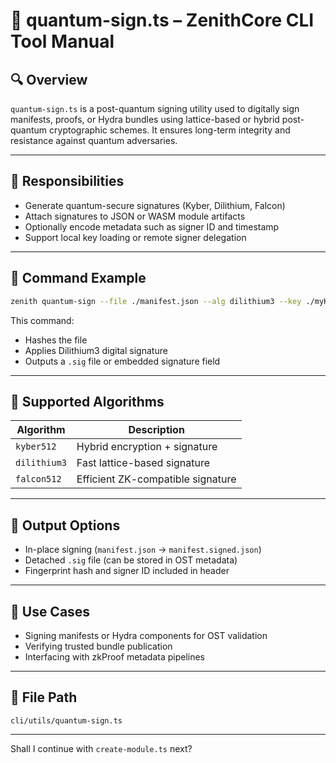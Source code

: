 
# 🔐 quantum-sign.ts – ZenithCore CLI Tool Manual

## 🔍 Overview

`quantum-sign.ts` is a post-quantum signing utility used to digitally sign manifests, proofs, or Hydra bundles using lattice-based or hybrid post-quantum cryptographic schemes. It ensures long-term integrity and resistance against quantum adversaries.

---

## 🎯 Responsibilities

- Generate quantum-secure signatures (Kyber, Dilithium, Falcon)
- Attach signatures to JSON or WASM module artifacts
- Optionally encode metadata such as signer ID and timestamp
- Support local key loading or remote signer delegation

---

## 🧠 Command Example

```bash
zenith quantum-sign --file ./manifest.json --alg dilithium3 --key ./myKey.pem
```

This command:
- Hashes the file
- Applies Dilithium3 digital signature
- Outputs a `.sig` file or embedded signature field

---

## 🔐 Supported Algorithms

| Algorithm     | Description                         |
|---------------|-------------------------------------|
| `kyber512`    | Hybrid encryption + signature       |
| `dilithium3`  | Fast lattice-based signature        |
| `falcon512`   | Efficient ZK-compatible signature   |

---

## 📂 Output Options

- In-place signing (`manifest.json` → `manifest.signed.json`)
- Detached `.sig` file (can be stored in OST metadata)
- Fingerprint hash and signer ID included in header

---

## 🔗 Use Cases

- Signing manifests or Hydra components for OST validation
- Verifying trusted bundle publication
- Interfacing with zkProof metadata pipelines

---

## 📁 File Path

```
cli/utils/quantum-sign.ts
```

---

Shall I continue with `create-module.ts` next?
